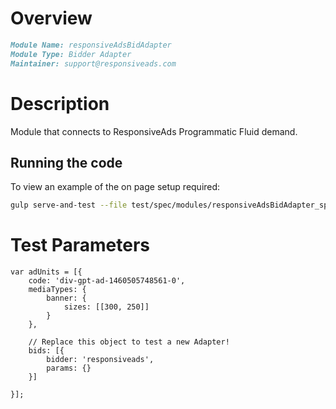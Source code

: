 # Overview

```markdown
Module Name: responsiveAdsBidAdapter
Module Type: Bidder Adapter
Maintainer: support@responsiveads.com
```


# Description
Module that connects to ResponsiveAds Programmatic Fluid demand.


## Running the code
To view an example of the on page setup required:

```bash
gulp serve-and-test --file test/spec/modules/responsiveAdsBidAdapter_spec.js
```

# Test Parameters
```
var adUnits = [{
    code: 'div-gpt-ad-1460505748561-0',
    mediaTypes: {
        banner: {
            sizes: [[300, 250]]
        }
    },

    // Replace this object to test a new Adapter!
    bids: [{
        bidder: 'responsiveads',
        params: {}
    }]

}];
```
